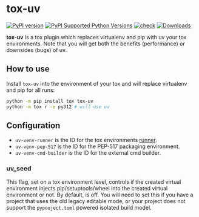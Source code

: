 # tox-uv

[![PyPI version](https://badge.fury.io/py/tox-uv.svg)](https://badge.fury.io/py/tox-uv)
[![PyPI Supported Python Versions](https://img.shields.io/pypi/pyversions/tox-uv.svg)](https://pypi.python.org/pypi/tox-uv/)
[![check](https://github.com/tox-dev/tox-uv/actions/workflows/check.yml/badge.svg)](https://github.com/tox-dev/tox-uv/actions/workflows/check.yml)
[![Downloads](https://static.pepy.tech/badge/tox-uv/month)](https://pepy.tech/project/tox-uv)

**tox-uv** is a tox plugin which replaces virtualenv and pip with uv your tox environments.
Note that you will get both the benefits (performance) or downsides (bugs) of uv.

## How to use

Install `tox-uv` into the environment of your tox and will replace virtualenv and pip for all runs:

```bash
python -m pip install tox tox-uv
python -m tox r -e py312 # will use uv
```

## Configuration

- `uv-venv-runner` is the ID for the tox environments [runner](https://tox.wiki/en/4.12.1/config.html#runner).
- `uv-venv-pep-517` is the ID for the PEP-517 packaging environment.
- `uv-venv-cmd-builder` is the ID for the external cmd builder.

### uv_seed

This flag, set on a tox environment level, controls if the created virtual environment injects pip/setuptools/wheel into
the created virtual environment or not. By default, is off. You will need to set this if you have a project that uses
the old legacy editable mode, or your project does not support the `pypooject.toml` powered isolated build model.
